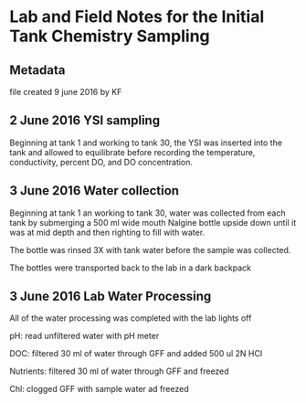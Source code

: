 # Lab and Field Notes for the Initial Tank Chemistry Sampling

## Metadata

file created 9 june 2016 by KF

## 2 June 2016 YSI sampling

Beginning at tank 1 and working to tank 30, the YSI was inserted into the tank and allowed to equilibrate before recording the temperature, conductivity, percent DO, and DO concentration.

## 3 June 2016 Water collection

Beginning at tank 1 an working to tank 30, water was collected from each tank by submerging a 500 ml wide mouth Nalgine bottle upside down until it was at mid depth and then righting to fill with water.

The bottle was rinsed 3X with tank water before the sample was collected.

The bottles were transported back to the lab in a dark backpack

## 3 June 2016 Lab Water Processing

All of the water processing was completed with the lab lights off

pH: read unfiltered water with pH meter

DOC: filtered 30 ml of water through GFF and added 500 ul 2N HCl

Nutrients: filtered 30 ml of water through GFF and freezed 

Chl: clogged GFF with sample water ad freezed
